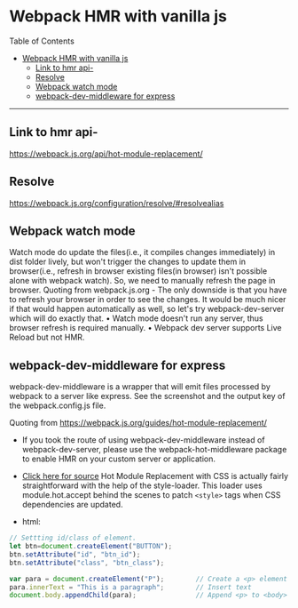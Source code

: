 # Webpack HMR with vanilla js

Table of Contents
<!-- no toc -->

- [Webpack HMR with vanilla js](#webpack-hmr-with-vanilla-js)
  - [Link to hmr api-](#link-to-hmr-api-)
  - [Resolve](#resolve)
  - [Webpack watch mode](#webpack-watch-mode)
  - [webpack-dev-middleware for express](#webpack-dev-middleware-for-express)

***

## Link to hmr api-

<https://webpack.js.org/api/hot-module-replacement/>

## Resolve

<https://webpack.js.org/configuration/resolve/#resolvealias>

## Webpack watch mode

Watch mode do update the files(i.e., it compiles changes immediately) in dist folder lively, but won't trigger the changes to update them in browser(i.e.,  refresh in browser existing files(in browser) isn't possible alone with webpack watch). So, we need to manually refresh the page in browser.
Quoting from webpack.js.org - The only downside is that you have to refresh your browser in order to see the changes. It would be much nicer if that would happen automatically as well, so let's try webpack-dev-server which will do exactly that.
• Watch mode doesn't run any server, thus browser refresh is required manually.
• Webpack dev server supports Live Reload but not HMR.

## webpack-dev-middleware for express

webpack-dev-middleware is a wrapper that will emit files processed by webpack to a server like express. See the screenshot and the output key of the webpack.config.js file.

Quoting from <https://webpack.js.org/guides/hot-module-replacement/>

- If you took the route of using webpack-dev-middleware instead of webpack-dev-server, please use the webpack-hot-middleware package to enable HMR on your custom server or application.

- [Click here for source](https://webpack.js.org/guides/hot-module-replacement/#hmr-with-stylesheets) Hot Module Replacement with CSS is actually fairly straightforward with the help of the style-loader. This loader uses module.hot.accept behind the scenes to patch `<style>` tags when CSS dependencies are updated.

- html:

```js
// Settting id/class of element.
let btn=document.createElement("BUTTON");
btn.setAttribute("id", "btn_id");
btn.setAttribute("class", "btn_class");
```

```js
var para = document.createElement("P");        // Create a <p> element
para.innerText = "This is a paragraph";        // Insert text
document.body.appendChild(para);               // Append <p> to <body>
```
